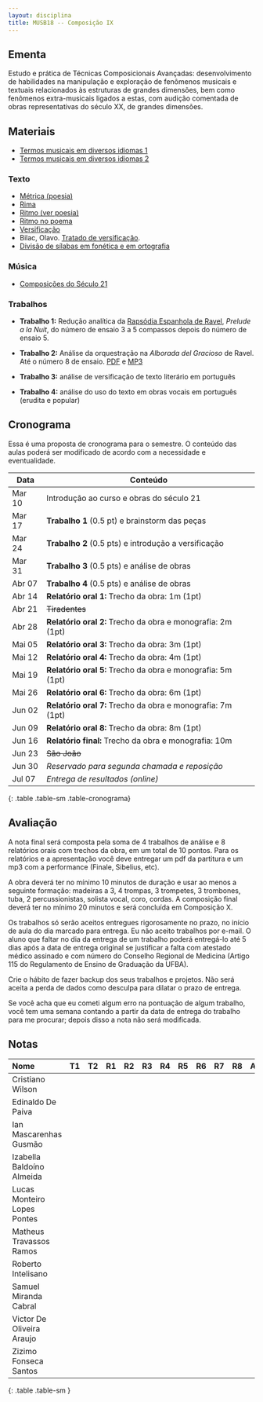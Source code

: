 ```yaml
---
layout: disciplina
title: MUSB18 -- Composição IX
---
```


## Ementa

Estudo e prática de Técnicas Composicionais Avançadas: desenvolvimento
de habilidades na manipulação e exploração de fenômenos musicais e
textuais relacionados às estruturas de grandes dimensões, bem como
fenômenos extra-musicais ligados a estas, com audição comentada de
obras representativas do século XX, de grandes dimensões.


## Materiais

- [Termos musicais em diversos idiomas 1][20]
- [Termos musicais em diversos idiomas 2][21]


### Texto

  - [Métrica (poesia)](http://pt.wikipedia.org/wiki/Métrica_(poesia))
  - [Rima](http://pt.wikipedia.org/wiki/Rima)
  - [Ritmo (ver poesia)](http://pt.wikipedia.org/wiki/Ritmo)
  - [Ritmo no poema](http://pt.wikipedia.org/wiki/Ritmo_no_poema)
  - [Versificação](http://pt.wikipedia.org/wiki/Versificação)
  - Bilac, Olavo. [Tratado de versificação](https://www.dropbox.com/s/sbfx2xnwf2i8tej/bilac-tratado.pdf?dl=0).
  - [Divisão de sílabas em fonética e em ortografia](http://www.academia.org.br/artigos/divisao-de-silabas-em-fonetica-e-em-ortografia)


### Música

  - [Composições do Século 21](/pedro/composicoes-do-seculo-21/)


### Trabalhos

- **Trabalho 1:** Redução analítica da [Rapsódia Espanhola de
  Ravel][1], _Prelude a la Nuit_, do número de ensaio 3 a 5 compassos
  depois do número de ensaio 5.

- **Trabalho 2:** Análise da orquestração na _Alborada del Gracioso_
  de Ravel. Até o número 8 de ensaio. [PDF][2] e [MP3][3]

- **Trabalho 3:** análise de versificação de texto literário em português

- **Trabalho 4:** análise do uso do texto em obras vocais em português
  (erudita e popular)


## Cronograma

Essa é uma proposta de cronograma para o semestre. O conteúdo das
aulas poderá ser modificado de acordo com a necessidade e
eventualidade.

| Data   | Conteúdo                                                    |
| ---    | ---                                                         |
| Mar 10 | Introdução ao curso e obras do século 21                    |
| Mar 17 | **Trabalho 1** (0.5 pt) e brainstorm das peças              |
| Mar 24 | **Trabalho 2** (0.5 pts) e introdução a versificação        |
| Mar 31 | **Trabalho 3** (0.5 pts) e análise de obras                 |
| Abr 07 | **Trabalho 4** (0.5 pts) e análise de obras                 |
| Abr 14 | **Relatório oral 1:** Trecho da obra: 1m (1pt)              |
| Abr 21 | <del>Tiradentes</del>                                       |
| Abr 28 | **Relatório oral 2:** Trecho da obra e monografia: 2m (1pt) |
| Mai 05 | **Relatório oral 3:** Trecho da obra: 3m (1pt)              |
| Mai 12 | **Relatório oral 4:** Trecho da obra: 4m (1pt)              |
| Mai 19 | **Relatório oral 5:** Trecho da obra e monografia: 5m (1pt) |
| Mai 26 | **Relatório oral 6:** Trecho da obra: 6m (1pt)              |
| Jun 02 | **Relatório oral 7:** Trecho da obra e monografia: 7m (1pt) |
| Jun 09 | **Relatório oral 8:** Trecho da obra: 8m (1pt)              |
| Jun 16 | **Relatório final:** Trecho da obra e monografia: 10m       |
| Jun 23 | <del>São João</del>                                         |
| Jun 30 | _Reservado para segunda chamada e reposição_                |
| Jul 07 | _Entrega de resultados (online)_                            |
{: .table .table-sm .table-cronograma}


## Avaliação

A nota final será composta pela soma de 4 trabalhos de análise e 8
relatórios orais com trechos da obra, em um total de 10 pontos. Para
os relatórios e a apresentação você deve entregar um pdf da partitura
e um mp3 com a performance (Finale, Sibelius, etc).

A obra deverá ter no mínimo 10 minutos de duração e usar ao menos a
seguinte formação: madeiras a 3, 4 trompas, 3 trompetes, 3 trombones,
tuba, 2 percussionistas, solista vocal, coro, cordas. A composição
final deverá ter no mínimo 20 minutos e será concluída em Composição
X.

Os trabalhos só serão aceitos entregues rigorosamente no prazo, no
início de aula do dia marcado para entrega. Eu não aceito trabalhos
por e-mail. O aluno que faltar no dia da entrega de um trabalho poderá
entregá-lo até 5 dias após a data de entrega original se justificar a
falta com atestado médico assinado e com número do Conselho Regional
de Medicina (Artigo 115 do Regulamento de Ensino de Graduação da
UFBA).

Crie o hábito de fazer backup dos seus trabalhos e projetos. Não será
aceita a perda de dados como desculpa para dilatar o prazo de entrega.

Se você acha que eu cometi algum erro na pontuação de algum trabalho,
você tem uma semana contando a partir da data de entrega do trabalho
para me procurar; depois disso a nota não será modificada.


## Notas

| Nome                        | T1 | T2 | R1 | R2 | R3 | R4 | R5 | R6 | R7 | R8 | AF | Nota |
|:----------------------------|:---|:---|:---|:---|:---|:---|:---|:---|:---|:---|:---|:-----|
| Cristiano Wilson            |    |    |    |    |    |    |    |    |    |    |    | =sum |
| Edinaldo De Paiva           |    |    |    |    |    |    |    |    |    |    |    | =sum |
| Ian Mascarenhas Gusmão      |    |    |    |    |    |    |    |    |    |    |    | =sum |
| Izabella Baldoíno Almeida   |    |    |    |    |    |    |    |    |    |    |    | =sum |
| Lucas Monteiro Lopes Pontes |    |    |    |    |    |    |    |    |    |    |    | =sum |
| Matheus Travassos Ramos     |    |    |    |    |    |    |    |    |    |    |    | =sum |
| Roberto Intelisano          |    |    |    |    |    |    |    |    |    |    |    | =sum |
| Samuel Miranda Cabral       |    |    |    |    |    |    |    |    |    |    |    | =sum |
| Victor De Oliveira Araujo   |    |    |    |    |    |    |    |    |    |    |    | =sum |
| Zizimo Fonseca Santos       |    |    |    |    |    |    |    |    |    |    |    | =sum |
{: .table .table-sm }


[1]: https://www.dropbox.com/s/dh7w83o19ao5gek/Ravel%20-%20Rapsodia%20Espanhola%201.pdf?dl=0
[2]: https://www.dropbox.com/s/o604gwvyfw6rlx2/Ravel%20-%20Alborada%20del%20Gracioso.pdf?dl=0
[3]: https://www.dropbox.com/s/bnkcy1yzctisgin/Ravel%20-%20Alborada%20del%20gracioso.mp3?dl=0

[20]: https://connect.issaquah.wednet.edu/high/ihs/staff/mr_longmans_orchestras/w/general_orchestra_information/2605/music-terms
[21]: https://web.library.yale.edu/cataloging/music/instname
